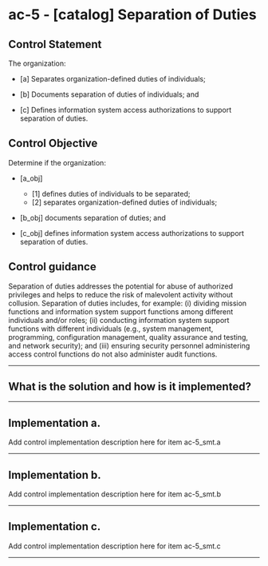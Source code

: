 # ac-5 - \[catalog\] Separation of Duties

## Control Statement

The organization:

- \[a\] Separates organization-defined duties of individuals;

- \[b\] Documents separation of duties of individuals; and

- \[c\] Defines information system access authorizations to support separation of duties.

## Control Objective

Determine if the organization:

- \[a_obj\]

  - \[1\] defines duties of individuals to be separated;
  - \[2\] separates organization-defined duties of individuals;

- \[b_obj\] documents separation of duties; and

- \[c_obj\] defines information system access authorizations to support separation of duties.

## Control guidance

Separation of duties addresses the potential for abuse of authorized privileges and helps to reduce the risk of malevolent activity without collusion. Separation of duties includes, for example: (i) dividing mission functions and information system support functions among different individuals and/or roles; (ii) conducting information system support functions with different individuals (e.g., system management, programming, configuration management, quality assurance and testing, and network security); and (iii) ensuring security personnel administering access control functions do not also administer audit functions.

______________________________________________________________________

## What is the solution and how is it implemented?

<!-- Please leave this section blank and enter implementation details in the parts below. -->

______________________________________________________________________

## Implementation a.

Add control implementation description here for item ac-5_smt.a

______________________________________________________________________

## Implementation b.

Add control implementation description here for item ac-5_smt.b

______________________________________________________________________

## Implementation c.

Add control implementation description here for item ac-5_smt.c

______________________________________________________________________
